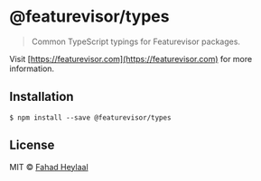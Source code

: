 # @featurevisor/types

> Common TypeScript typings for Featurevisor packages.

Visit [https://featurevisor.com](https://featurevisor.com) for more information.

## Installation

```
$ npm install --save @featurevisor/types
```

## License

MIT © [Fahad Heylaal](https://fahad19.com)
